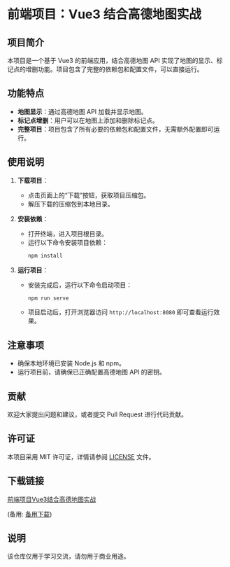 # 前端项目：Vue3 结合高德地图实战

## 项目简介

本项目是一个基于 Vue3 的前端应用，结合高德地图 API 实现了地图的显示、标记点的增删功能。项目包含了完整的依赖包和配置文件，可以直接运行。

## 功能特点

- **地图显示**：通过高德地图 API 加载并显示地图。
- **标记点增删**：用户可以在地图上添加和删除标记点。
- **完整项目**：项目包含了所有必要的依赖包和配置文件，无需额外配置即可运行。

## 使用说明

1. **下载项目**：
   - 点击页面上的“下载”按钮，获取项目压缩包。
   - 解压下载的压缩包到本地目录。

2. **安装依赖**：
   - 打开终端，进入项目根目录。
   - 运行以下命令安装项目依赖：
     ```bash
     npm install
     ```

3. **运行项目**：
   - 安装完成后，运行以下命令启动项目：
     ```bash
     npm run serve
     ```
   - 项目启动后，打开浏览器访问 `http://localhost:8080` 即可查看运行效果。

## 注意事项

- 确保本地环境已安装 Node.js 和 npm。
- 运行项目前，请确保已正确配置高德地图 API 的密钥。

## 贡献

欢迎大家提出问题和建议，或者提交 Pull Request 进行代码贡献。

## 许可证

本项目采用 MIT 许可证，详情请参阅 [LICENSE](LICENSE) 文件。

## 下载链接
[前端项目Vue3结合高德地图实战](https://pan.quark.cn/s/7317d6c63476) 

(备用: [备用下载](https://pan.baidu.com/s/13z2gD9p6JOWqfBxjpisIkw?pwd=1234))

## 说明

该仓库仅用于学习交流，请勿用于商业用途。
